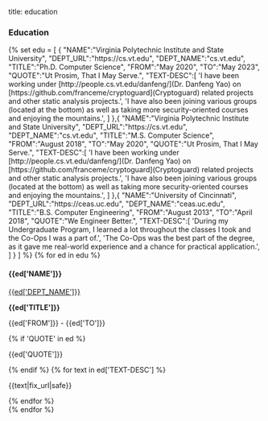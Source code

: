 title: education

### Education

<p>
    {%
        set edu = [
            {
                "NAME":"Virginia Polytechnic Institute and State University",
                "DEPT_URL":"https://cs.vt.edu",
                "DEPT_NAME":"cs.vt.edu",
                "TITLE":"Ph.D. Computer Science",
                "FROM":"May 2020",
                "TO":"May 2023",
                "QUOTE":"Ut Prosim, That I May Serve.",
                "TEXT-DESC":[
                    'I have been working under [http://people.cs.vt.edu/danfeng/](Dr. Danfeng Yao) on [https://github.com/franceme/cryptoguard](Cryptoguard) related projects and other static analysis projects.',
                    'I have also been joining various groups (located at the bottom) as well as taking more security-oriented courses and enjoying the mountains.',
                ]
            },{
                "NAME":"Virginia Polytechnic Institute and State University",
                "DEPT_URL":"https://cs.vt.edu",
                "DEPT_NAME":"cs.vt.edu",
                "TITLE":"M.S. Computer Science",
                "FROM":"August 2018",
                "TO":"May 2020",
                "QUOTE":"Ut Prosim, That I May Serve.",
                "TEXT-DESC":[
                    'I have been working under [http://people.cs.vt.edu/danfeng/](Dr. Danfeng Yao) on [https://github.com/franceme/cryptoguard](Cryptoguard) related projects and other static analysis projects.',
                    'I have also been joining various groups (located at the bottom) as well as taking more security-oriented courses and enjoying the mountains.',
                ]
            },{
                "NAME":"University of Cincinnati",
                "DEPT_URL":"https://ceas.uc.edu",
                "DEPT_NAME":"ceas.uc.edu",
                "TITLE":"B.S. Computer Engineering",
                "FROM":"August 2013",
                "TO":"April 2018",
                "QUOTE":"We Engineer Better.",
                "TEXT-DESC":[
                    'During my Undergraduate Program, I learned a lot throughout the classes I took and the Co-Ops I was a part of.',
                    'The Co-Ops was the best part of the degree, as it gave me real-world experience and a chance for practical application.',
                ]
            }
        ]
    %}
    {% for ed in edu %}
    <div class="container education-container">
        <div class="row clearfix layout layout-left">
            <div class="col-xs-12 col-sm-4 col-md-3 col-print-12 details">
                <h4>{{ed['NAME']}}</h4>
                <a href="{{ed['DEPT_URL']}}" target="_blank" class="link">{{ed['DEPT_NAME']}}</a>
                <p><b>{{ed['TITLE']}}</b></p>
                <p>{{ed['FROM']}} - {{ed['TO']}}</p>
                <p class="no-print">
                </p>
            </div>
            <div class="col-xs-12 col-sm-8 col-md-9 col-print-12">
                {% if 'QUOTE' in ed %}
                <p class="quote">{{ed['QUOTE']}}</p>
                {% endif %}
                {% for text in ed['TEXT-DESC'] %}
                    <p>{{text|fix_url|safe}}</p>
                {% endfor %}
            </div>
        </div>
    {% endfor %}
</p>
